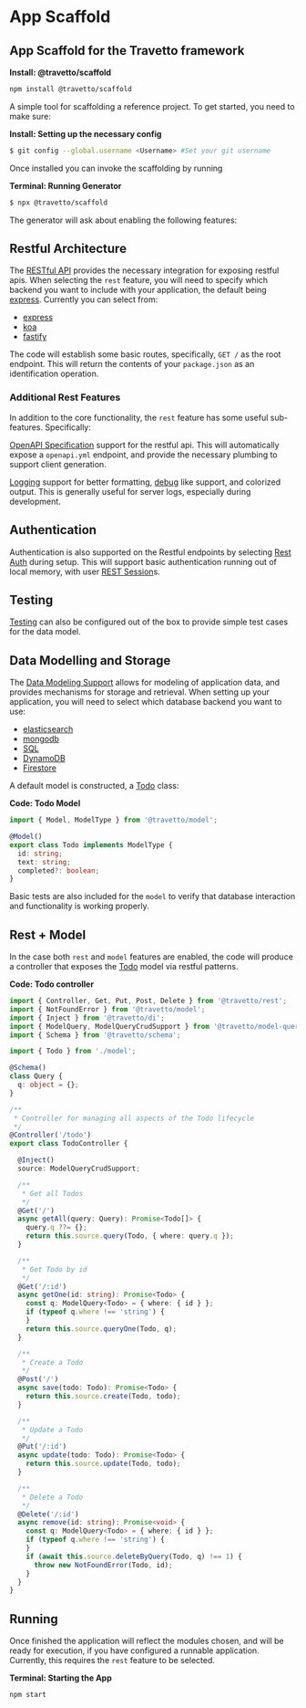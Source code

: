 <!-- This file was generated by @travetto/doc and should not be modified directly -->
<!-- Please modify https://github.com/travetto/travetto/tree/main/module/scaffold/DOC.ts and execute "npx trv doc" to rebuild -->
# App Scaffold
## App Scaffold for the Travetto framework

**Install: @travetto/scaffold**
```bash
npm install @travetto/scaffold
```

A simple tool for scaffolding a reference project.  To get started, you need to make sure:

**Install: Setting up the necessary config**
```bash
$ git config --global.username <Username> #Set your git username
```

Once installed you can invoke the scaffolding by running

**Terminal: Running Generator**
```bash
$ npx @travetto/scaffold
```

The generator will ask about enabling the following features:

## Restful Architecture
The [RESTful API](https://github.com/travetto/travetto/tree/main/module/rest#readme "Declarative api for RESTful APIs with support for the dependency injection module.") provides the necessary integration for exposing restful apis.  When selecting the `rest` feature, you will need to specify which backend you want to include with your application, the default being [express](https://expressjs.com).  Currently you can select from:

   
   *  [express](https://expressjs.com)
   *  [koa](https://koajs.com/)
   *  [fastify](https://www.fastify.io/)

The code will establish some basic routes, specifically, `GET /` as the root endpoint.  This will return the contents of your `package.json` as an identification operation.

### Additional Rest Features
In addition to the core functionality, the `rest` feature has some useful sub-features.  Specifically:

[OpenAPI Specification](https://github.com/travetto/travetto/tree/main/module/openapi#readme "OpenAPI integration support for the travetto framework") support for the restful api.  This will automatically expose a `openapi.yml` endpoint, and provide the necessary plumbing to support client generation.

[Logging](https://github.com/travetto/travetto/tree/main/module/log#readme "Logging framework that integrates at the console.log level.") support for better formatting, [debug](https://www.npmjs.com/package/debug) like support, and colorized output.  This is generally useful for server logs, especially during development.

## Authentication
Authentication is also supported on the Restful endpoints by selecting [Rest Auth](https://github.com/travetto/travetto/tree/main/module/auth-rest#readme "Rest authentication integration support for the travetto framework") during setup.  This will support basic authentication running out of local memory, with user [REST Session](https://github.com/travetto/travetto/tree/main/module/rest-session#readme "Session provider for the travetto rest module.")s.

## Testing
[Testing](https://github.com/travetto/travetto/tree/main/module/test#readme "Declarative test framework") can also be configured out of the box to provide simple test cases for the data model.

## Data Modelling and Storage

The [Data Modeling Support](https://github.com/travetto/travetto/tree/main/module/model#readme "Datastore abstraction for core operations.") allows for modeling of application data, and provides mechanisms for storage and retrieval.  When setting up your application, you will need to select which database backend you want to use:

   
   *  [elasticsearch](https://elastic.co)
   *  [mongodb](https://mongodb.com)
   *  [SQL](https://en.wikipedia.org/wiki/SQL)
   *  [DynamoDB](https://aws.amazon.com/dynamodb/)
   *  [Firestore](https://firebase.google.com/docs/firestore)

A default model is constructed, a [Todo](https://github.com/travetto/travetto/tree/main/module/scaffold/doc/model.ts#L4) class:

**Code: Todo Model**
```typescript
import { Model, ModelType } from '@travetto/model';

@Model()
export class Todo implements ModelType {
  id: string;
  text: string;
  completed?: boolean;
}
```

Basic tests are also included for the `model` to verify that database interaction and functionality is working properly.

## Rest + Model
In the case both `rest` and `model` features are enabled, the code will produce a controller that exposes the [Todo](https://github.com/travetto/travetto/tree/main/module/scaffold/doc/model.ts#L4) model via restful patterns.

**Code: Todo controller**
```typescript
import { Controller, Get, Put, Post, Delete } from '@travetto/rest';
import { NotFoundError } from '@travetto/model';
import { Inject } from '@travetto/di';
import { ModelQuery, ModelQueryCrudSupport } from '@travetto/model-query';
import { Schema } from '@travetto/schema';

import { Todo } from './model';

@Schema()
class Query {
  q: object = {};
}

/**
 * Controller for managing all aspects of the Todo lifecycle
 */
@Controller('/todo')
export class TodoController {

  @Inject()
  source: ModelQueryCrudSupport;

  /**
   * Get all Todos
   */
  @Get('/')
  async getAll(query: Query): Promise<Todo[]> {
    query.q ??= {};
    return this.source.query(Todo, { where: query.q });
  }

  /**
   * Get Todo by id
   */
  @Get('/:id')
  async getOne(id: string): Promise<Todo> {
    const q: ModelQuery<Todo> = { where: { id } };
    if (typeof q.where !== 'string') {
    }
    return this.source.queryOne(Todo, q);
  }

  /**
   * Create a Todo
   */
  @Post('/')
  async save(todo: Todo): Promise<Todo> {
    return this.source.create(Todo, todo);
  }

  /**
   * Update a Todo
   */
  @Put('/:id')
  async update(todo: Todo): Promise<Todo> {
    return this.source.update(Todo, todo);
  }

  /**
   * Delete a Todo
   */
  @Delete('/:id')
  async remove(id: string): Promise<void> {
    const q: ModelQuery<Todo> = { where: { id } };
    if (typeof q.where !== 'string') {
    }
    if (await this.source.deleteByQuery(Todo, q) !== 1) {
      throw new NotFoundError(Todo, id);
    }
  }
}
```

## Running

Once finished the application will reflect the modules chosen, and will be ready for execution, if you have configured a runnable application.  Currently, this requires the `rest` feature to be selected.

**Terminal: Starting the App**
```bash
npm start
```
